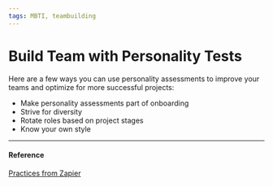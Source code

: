 ```yaml
---
tags: MBTI, teambuilding
---
```


# Build Team with Personality Tests

Here are a few ways you can use personality assessments to improve your teams and optimize for more successful projects:

- Make personality assessments part of onboarding
- Strive for diversity
- Rotate roles based on project stages
- Know your own style

---

#### Reference
[Practices from Zapier](https://zapier.com/blog/personality-tests/)
